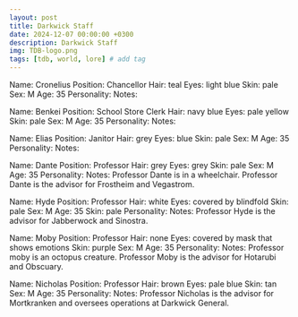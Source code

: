 ```yaml
---
layout: post
title: Darkwick Staff
date: 2024-12-07 00:00:00 +0300
description: Darkwick Staff
img: TDB-logo.png 
tags: [tdb, world, lore] # add tag
---
```


Name: Cronelius
Position: Chancellor
Hair: teal
Eyes: light blue
Skin: pale
Sex: M
Age: 35
Personality: 
Notes:

Name: Benkei
Position: School Store Clerk
Hair: navy blue
Eyes: pale yellow
Skin: pale
Sex: M
Age: 35
Personality: 
Notes:

Name: Elias
Position: Janitor
Hair: grey
Eyes: blue
Skin: pale
Sex: M
Age: 35
Personality: 
Notes:

Name: Dante
Position: Professor
Hair: grey
Eyes: grey
Skin: pale 
Sex: M
Age: 35
Personality: 
Notes: Professor Dante is in a wheelchair. Professor Dante is the advisor for Frostheim and Vegastrom. 

Name: Hyde
Position: Professor
Hair: white
Eyes: covered by blindfold
Skin: pale
Sex: M
Age: 35
Skin: pale
Personality: 
Notes: Professor Hyde is the advisor for Jabberwock and Sinostra.

Name: Moby
Position: Professor
Hair: none
Eyes: covered by mask that shows emotions
Skin: purple 
Sex: M
Age: 35
Personality: 
Notes: Professor moby is an octopus creature. Professor Moby is the advisor for Hotarubi and Obscuary.

Name: Nicholas
Position: Professor
Hair: brown
Eyes: pale blue
Skin: tan
Sex: M
Age: 35
Personality: 
Notes: Professor Nicholas is the advisor for Mortkranken and oversees operations at Darkwick General.